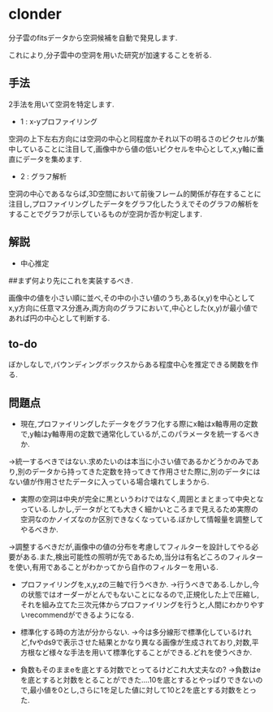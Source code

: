 # clonder

分子雲のfitsデータから空洞候補を自動で発見します.

これにより,分子雲中の空洞を用いた研究が加速することを祈る.

## 手法

2手法を用いて空洞を特定します.

* 1 : x-yプロファイリング

空洞の上下左右方向には空洞の中心と同程度かそれ以下の明るさのピクセルが集中していることに注目して,画像中から値の低いピクセルを中心として,x,y軸に垂直にデータを集めます.

* 2 : グラフ解析

空洞の中心であるならば,3D空間において前後フレーム的関係が存在することに注目し,プロファイリングしたデータをグラフ化したうえでそのグラフの解析をすることでグラフが示しているものが空洞か否か判定します.

## 解説

* 中心推定

##まず何より先にこれを実装するべき.

画像中の値を小さい順に並べ,その中の小さい値のうち,ある(x,y)を中心としてx,y方向に任意マス分進み,両方向のグラフにおいて,中心とした(x,y)が最小値であれば円の中心として判断する.


## to-do

ぼかしなしで,バウンディングボックスからある程度中心を推定できる関数を作る.

## 問題点
* 現在,プロファイリングしたデータをグラフ化する際にx軸はx軸専用の定数で,y軸はy軸専用の定数で通常化しているが,このパラメータを統一するべきか.

→統一するべきではない.求めたいのは本当に小さい値であるかどうかのみであり,別のデータから持ってきた定数を持ってきて作用させた際に,別のデータにはない値が作用させたデータに入っている場合壊れてしまうから.

* 実際の空洞は中央が完全に黒というわけではなく,周囲とまとまって中央となっている.しかし,データがとても大きく細かいところまで見えるため実際の空洞なのかノイズなのか区別できなくなっている.ぼかして情報量を調整してやるべきか.

→調整するべきだが,画像中の値の分布を考慮してフィルターを設計してやる必要がある.また,検出可能性の照明が先であるため,当分は有名どころのフィルターを使い,有用であることがわかってから自作のフィルターを用いる.

* プロファイリングを,x,y,zの三軸で行うべきか.
→行うべきである.しかし,今の状態ではオーダーがとんでもないことになるので,正規化した上で圧縮し,それを組み立てた三次元体からプロファイリングを行うと,人間にわかりやすいrecommendができるようになる.

* 標準化する時の方法が分からない.
→今は多分線形で標準化しているけれど,fvやds9で表示させた結果とかなり異なる画像が生成されており,対数,平方根など様々な手法を用いて標準化することができる.どれを使うべきか.

* 負数もそのままeを底とする対数でとってるけどこれ大丈夫なの?
→負数はeを底とすると対数をとることができた....10を底とするとやっぱりできないので,最小値を0とし,さらに1を足した値に対して10と2を底とする対数をとった.

